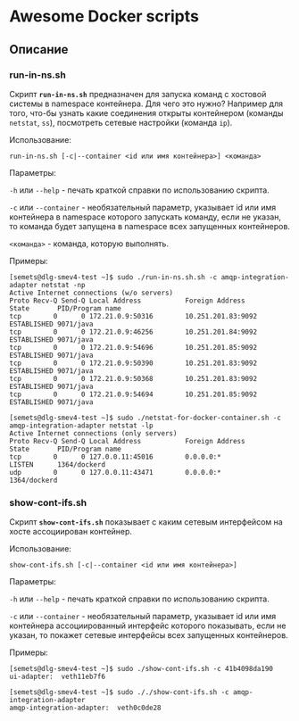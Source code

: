 # Awesome Docker scripts

## Описание
### run-in-ns.sh
Скрипт **`run-in-ns.sh`** предназначен для запуска команд с хостовой системы в namespace контейнера. Для чего это нужно? Например для того, что-бы узнать какие соединения открыты контейнером (команды `netstat`, `ss`), посмотреть сетевые настройки (команда `ip`). 

Использование:

```
run-in-ns.sh [-c|--container <id или имя контейнера>] <команда>
```

Параметры:

`-h` или `--help` - печать краткой справки по использованию скрипта.

`-c` или `--container` - необязательный параметр, указывает id или имя контейнера в namespace которого запускать команду, если не указан, то команда будет запущена в namespace всех запущенных контейнеров.

`<команда>` - команда, которую выполнять.

Примеры:
```
[semets@dlg-smev4-test ~]$ sudo ./run-in-ns.sh.sh -c amqp-integration-adapter netstat -np
Active Internet connections (w/o servers)
Proto Recv-Q Send-Q Local Address           Foreign Address         State       PID/Program name    
tcp        0      0 172.21.0.9:50316        10.251.201.83:9092      ESTABLISHED 9071/java           
tcp        0      0 172.21.0.9:46256        10.251.201.84:9092      ESTABLISHED 9071/java           
tcp        0      0 172.21.0.9:54696        10.251.201.85:9092      ESTABLISHED 9071/java           
tcp        0      0 172.21.0.9:50390        10.251.201.83:9092      ESTABLISHED 9071/java           
tcp        0      0 172.21.0.9:50368        10.251.201.83:9092      ESTABLISHED 9071/java           
tcp        0      0 172.21.0.9:54694        10.251.201.85:9092      ESTABLISHED 9071/java           
```
```
[semets@dlg-smev4-test ~]$ sudo ./netstat-for-docker-container.sh -c amqp-integration-adapter netstat -lp
Active Internet connections (only servers)
Proto Recv-Q Send-Q Local Address           Foreign Address         State       PID/Program name    
tcp        0      0 127.0.0.11:45016        0.0.0.0:*               LISTEN      1364/dockerd        
udp        0      0 127.0.0.11:43471        0.0.0.0:*                           1364/dockerd        
```
### show-cont-ifs.sh
Скрипт **`show-cont-ifs.sh`** показывает с каким сетевым интерфейсом на хосте ассоциирован контейнер.

Использование:

```
show-cont-ifs.sh [-c|--container <id или имя контейнера>]

```

Параметры:

`-h` или `--help` - печать краткой справки по использованию скрипта.

`-c` или `--container` - необязательный параметр, указывает id или имя контейнера ассоциированный интерфейс которого показывать, если не указан, то покажет сетевые интерфейсы всех запущенных контейнеров.

Примеры:

```
[semets@dlg-smev4-test ~]$ sudo ./show-cont-ifs.sh -c 41b4098da190
ui-adapter:  veth11eb7f6
```
```
[semets@dlg-smev4-test ~]$ sudo ././show-cont-ifs.sh -c amqp-integration-adapter
amqp-integration-adapter:  veth0c0de28
```